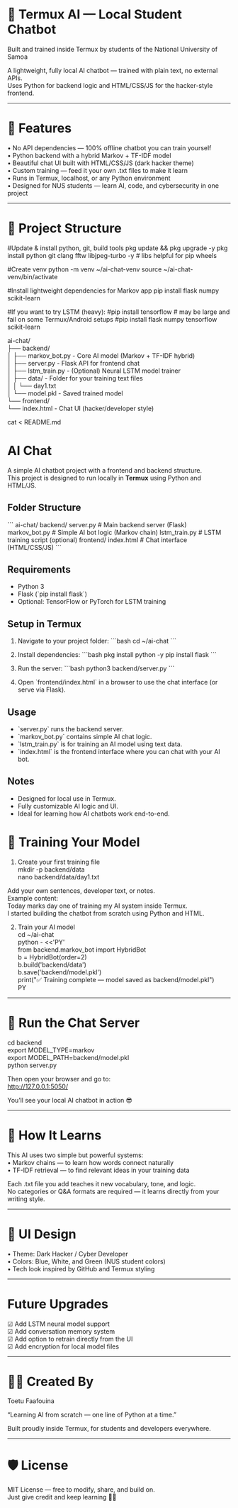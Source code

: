 # 🧠 Termux AI — Local Student Chatbot  
Built and trained inside Termux by students of the National University of Samoa  

A lightweight, fully local AI chatbot — trained with plain text, no external APIs.  
Uses Python for backend logic and HTML/CSS/JS for the hacker-style frontend.  

---

# 🚀 Features  
• No API dependencies — 100% offline chatbot you can train yourself  
• Python backend with a hybrid Markov + TF-IDF model  
• Beautiful chat UI built with HTML/CSS/JS (dark hacker theme)  
• Custom training — feed it your own .txt files to make it learn  
• Runs in Termux, localhost, or any Python environment  
• Designed for NUS students — learn AI, code, and cybersecurity in one project  

---

# 🧩 Project Structure  

#Update & install python, git, build tools
pkg update && pkg upgrade -y
pkg install python git clang fftw libjpeg-turbo -y   # libs helpful for pip wheels

#Create venv
python -m venv ~/ai-chat-venv
source ~/ai-chat-venv/bin/activate

#Install lightweight dependencies for Markov app
pip install flask numpy scikit-learn

#If you want to try LSTM (heavy):
#pip install tensorflow    # may be large and fail on some Termux/Android setups
#pip install flask numpy tensorflow scikit-learn



ai-chat/  
├── backend/  
│   ├── markov_bot.py      - Core AI model (Markov + TF-IDF hybrid)  
│   ├── server.py          - Flask API for frontend chat  
│   ├── lstm_train.py      - (Optional) Neural LSTM model trainer  
│   ├── data/              - Folder for your training text files  
│   │   └── day1.txt  
│   └── model.pkl          - Saved trained model  
└── frontend/  
    └── index.html         - Chat UI (hacker/developer style)  



cat <<EOL > README.md
# AI Chat

A simple AI chatbot project with a frontend and backend structure.  
This project is designed to run locally in **Termux** using Python and HTML/JS.

## Folder Structure

\`\`\`
ai-chat/
  backend/
    server.py       # Main backend server (Flask)
    markov_bot.py   # Simple AI bot logic (Markov chain)
    lstm_train.py   # LSTM training script (optional)
  frontend/
    index.html      # Chat interface (HTML/CSS/JS)
\`\`\`

## Requirements

- Python 3
- Flask (\`pip install flask\`)
- Optional: TensorFlow or PyTorch for LSTM training

## Setup in Termux

1. Navigate to your project folder:
\`\`\`bash
cd ~/ai-chat
\`\`\`

2. Install dependencies:
\`\`\`bash
pkg install python -y
pip install flask
\`\`\`

3. Run the server:
\`\`\`bash
python3 backend/server.py
\`\`\`

4. Open \`frontend/index.html\` in a browser to use the chat interface (or serve via Flask).

## Usage

- \`server.py\` runs the backend server.  
- \`markov_bot.py\` contains simple AI chat logic.  
- \`lstm_train.py\` is for training an AI model using text data.  
- \`index.html\` is the frontend interface where you can chat with your AI bot.

## Notes

- Designed for local use in Termux.  
- Fully customizable AI logic and UI.  
- Ideal for learning how AI chatbots work end-to-end.


# 🧠 Training Your Model  

1. Create your first training file  
mkdir -p backend/data  
nano backend/data/day1.txt  

Add your own sentences, developer text, or notes.  
Example content:  
Today marks day one of training my AI system inside Termux.  
I started building the chatbot from scratch using Python and HTML.  

2. Train your AI model  
cd ~/ai-chat  
python - <<'PY'  
from backend.markov_bot import HybridBot  
b = HybridBot(order=2)  
b.build('backend/data')  
b.save('backend/model.pkl')  
print("✅ Training complete — model saved as backend/model.pkl")  
PY  

---

# 💬 Run the Chat Server  

cd backend  
export MODEL_TYPE=markov  
export MODEL_PATH=backend/model.pkl  
python server.py  

Then open your browser and go to:  
http://127.0.0.1:5050/  

You’ll see your local AI chatbot in action 😎  

---

# 🧠 How It Learns  

This AI uses two simple but powerful systems:  
• Markov chains — to learn how words connect naturally  
• TF-IDF retrieval — to find relevant ideas in your training data  

Each .txt file you add teaches it new vocabulary, tone, and logic.  
No categories or Q&A formats are required — it learns directly from your writing style.  

---

# 🎨 UI Design  

• Theme: Dark Hacker / Cyber Developer  
• Colors: Blue, White, and Green (NUS student colors)  
• Tech look inspired by GitHub and Termux styling  

---

#  Future Upgrades  

☑ Add LSTM neural model support  
☑ Add conversation memory system  
☑ Add option to retrain directly from the UI  
☑ Add encryption for local model files  

---

# 🧑‍💻 Created By  

Toetu  Faafouina 

“Learning AI from scratch — one line of Python at a time.”  

Built proudly inside Termux, for students and developers everywhere.  

---

# 🛡️ License  

MIT License — free to modify, share, and build on.  
Just give credit and keep learning 🧠✨
